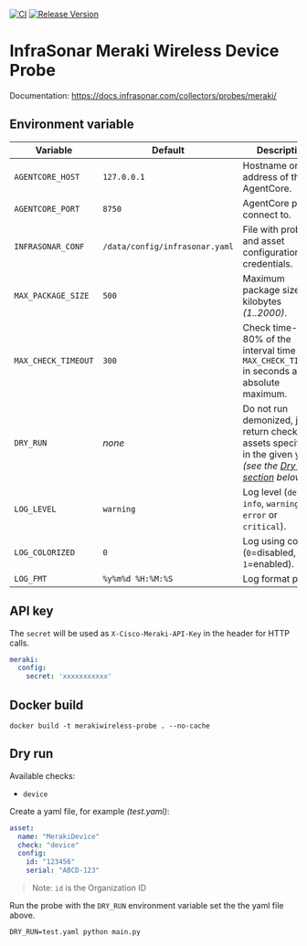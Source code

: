 [![CI](https://github.com/infrasonar/merakiwireless-probe/workflows/CI/badge.svg)](https://github.com/infrasonar/merakiwireless-probe/actions)
[![Release Version](https://img.shields.io/github/release/infrasonar/merakiwireless-probe)](https://github.com/infrasonar/merakiwireless-probe/releases)

# InfraSonar Meraki Wireless Device Probe

Documentation: https://docs.infrasonar.com/collectors/probes/meraki/

## Environment variable

Variable            | Default                        | Description
------------------- | ------------------------------ | ------------
`AGENTCORE_HOST`    | `127.0.0.1`                    | Hostname or Ip address of the AgentCore.
`AGENTCORE_PORT`    | `8750`                         | AgentCore port to connect to.
`INFRASONAR_CONF`   | `/data/config/infrasonar.yaml` | File with probe and asset configuration like credentials.
`MAX_PACKAGE_SIZE`  | `500`                          | Maximum package size in kilobytes _(1..2000)_.
`MAX_CHECK_TIMEOUT` | `300`                          | Check time-out is 80% of the interval time with `MAX_CHECK_TIMEOUT` in seconds as absolute maximum.
`DRY_RUN`           | _none_                         | Do not run demonized, just return checks and assets specified in the given yaml _(see the [Dry run section](#dry-run) below)_.
`LOG_LEVEL`         | `warning`                      | Log level (`debug`, `info`, `warning`, `error` or `critical`).
`LOG_COLORIZED`     | `0`                            | Log using colors (`0`=disabled, `1`=enabled).
`LOG_FMT`           | `%y%m%d %H:%M:%S`              | Log format prefix.


## API key

The `secret` will be used as `X-Cisco-Meraki-API-Key` in the header for HTTP calls.

```yaml
meraki:
  config:
    secret: 'xxxxxxxxxxx'
```

## Docker build

```
docker build -t merakiwireless-probe . --no-cache
```

## Dry run

Available checks:
- `device`

Create a yaml file, for example _(test.yaml)_:

```yaml
asset:
  name: "MerakiDevice"
  check: "device"
  config:
    id: "123456"
    serial: "ABCD-123"
```

> Note: `id` is the Organization ID

Run the probe with the `DRY_RUN` environment variable set the the yaml file above.

```
DRY_RUN=test.yaml python main.py
```
